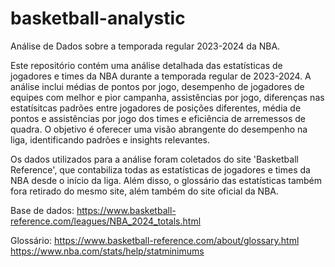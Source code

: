 # basketball-analystic
Análise de Dados sobre a temporada regular 2023-2024 da NBA.

Este repositório contém uma análise detalhada das estatísticas de jogadores e times da NBA durante a temporada regular de 2023-2024. 
A análise inclui médias de pontos por jogo, desempenho de jogadores de equipes com melhor e pior campanha, assistências por jogo, diferenças nas estatísitcas padrões entre jogadores de posições diferentes, média de pontos e assistências por jogo dos times e eficiência de arremessos de quadra. 
O objetivo é oferecer uma visão abrangente do desempenho na liga, identificando padrões e insights relevantes.

Os dados utilizados para a análise foram coletados do site 'Basketball Reference', que contabiliza todas as estatísticas de jogadores e times da NBA desde o início da liga.
Além disso, o glossário das estatísticas também fora retirado do mesmo site, além também do site oficial da NBA.

Base de dados: https://www.basketball-reference.com/leagues/NBA_2024_totals.html

Glossário: 
 https://www.basketball-reference.com/about/glossary.html
 https://www.nba.com/stats/help/statminimums
